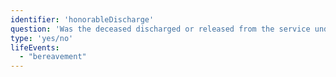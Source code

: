 ```yaml
---
identifier: 'honorableDischarge'
question: 'Was the deceased discharged or released from the service under conditions other than dishonorable?'
type: 'yes/no'
lifeEvents: 
  - "bereavement"
---
```

